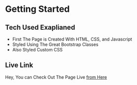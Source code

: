 # Getting Started

## Tech Used Exaplianed

- First The Page is Created With HTML, CSS, and Javascript
- Styled Using The Great Bootstrap Classes
- Also Styled Custom CSS
  
## Live Link

Hey, You can Check Out The Page Live <a href="https://mujahidbcs92.github.io/geekay-interview-task/">from Here</a>
